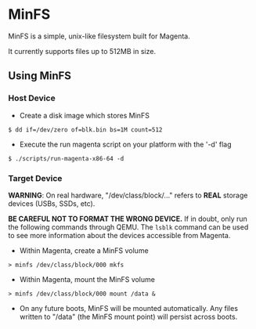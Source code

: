 # MinFS

MinFS is a simple, unix-like filesystem built for Magenta.

It currently supports files up to 512MB in size.

## Using MinFS

### Host Device

 * Create a disk image which stores MinFS
```shell
$ dd if=/dev/zero of=blk.bin bs=1M count=512
```
 * Execute the run magenta script on your platform with the '-d' flag
```shell
$ ./scripts/run-magenta-x86-64 -d
```

### Target Device

**WARNING**: On real hardware, "/dev/class/block/..." refers to **REAL** storage
devices (USBs, SSDs, etc).

**BE CAREFUL NOT TO FORMAT THE WRONG DEVICE.** If in doubt, only run the
following commands through QEMU.
The `lsblk` command can be used to see more information about the devices
accessible from Magenta.

 * Within Magenta, create a MinFS volume
```
> minfs /dev/class/block/000 mkfs
```
 * Within Magenta, mount the MinFS volume
```
> minfs /dev/class/block/000 mount /data &
```
 * On any future boots, MinFS will be mounted automatically. Any files written
   to "/data" (the MinFS mount point) will persist across boots.

